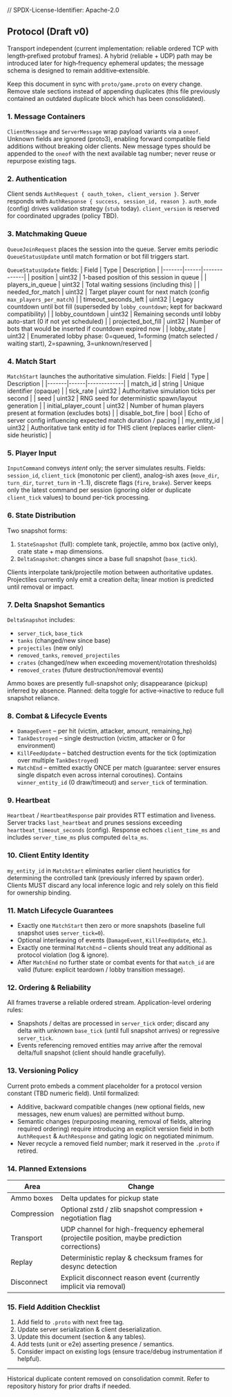 // SPDX-License-Identifier: Apache-2.0
## Protocol (Draft v0)

Transport independent (current implementation: reliable ordered TCP with length‑prefixed protobuf frames). A hybrid (reliable + UDP) path may be introduced later for high‑frequency ephemeral updates; the message schema is designed to remain additive‑extensible.

Keep this document in sync with `proto/game.proto` on every change. Remove stale sections instead of appending duplicates (this file previously contained an outdated duplicate block which has been consolidated).

### 1. Message Containers
`ClientMessage` and `ServerMessage` wrap payload variants via a `oneof`. Unknown fields are ignored (proto3), enabling forward compatible field additions without breaking older clients. New message types should be appended to the `oneof` with the next available tag number; never reuse or repurpose existing tags.

### 2. Authentication
Client sends `AuthRequest { oauth_token, client_version }`.
Server responds with `AuthResponse { success, session_id, reason }`.
`auth_mode` (config) drives validation strategy (`stub` today). `client_version` is reserved for coordinated upgrades (policy TBD).

### 3. Matchmaking Queue
`QueueJoinRequest` places the session into the queue. Server emits periodic `QueueStatusUpdate` until match formation or bot fill triggers start.

`QueueStatusUpdate` fields:
| Field | Type | Description |
|-------|------|-------------|
| position | uint32 | 1-based position of this session in queue |
| players_in_queue | uint32 | Total waiting sessions (including this) |
| needed_for_match | uint32 | Target player count for next match (config `max_players_per_match`) |
| timeout_seconds_left | uint32 | Legacy countdown until bot fill (superseded by `lobby_countdown`; kept for backward compatibility) |
| lobby_countdown | uint32 | Remaining seconds until lobby auto-start (0 if not yet scheduled) |
| projected_bot_fill | uint32 | Number of bots that would be inserted if countdown expired now |
| lobby_state | uint32 | Enumerated lobby phase: 0=queued, 1=forming (match selected / waiting start), 2=spawning, 3=unknown/reserved |

### 4. Match Start
`MatchStart` launches the authoritative simulation. Fields:
| Field | Type | Description |
|-------|------|-------------|
| match_id | string | Unique identifier (opaque) |
| tick_rate | uint32 | Authoritative simulation ticks per second |
| seed | uint32 | RNG seed for deterministic spawn/layout generation |
| initial_player_count | uint32 | Number of human players present at formation (excludes bots) |
| disable_bot_fire | bool | Echo of server config influencing expected match duration / pacing |
| my_entity_id | uint32 | Authoritative tank entity id for THIS client (replaces earlier client-side heuristic) |

### 5. Player Input
`InputCommand` conveys *intent* only; the server simulates results.
Fields: `session_id`, `client_tick` (monotonic per client), analog-ish axes (`move_dir`, `turn_dir`, `turret_turn` in -1..1), discrete flags (`fire`, `brake`).
Server keeps only the latest command per session (ignoring older or duplicate `client_tick` values) to bound per-tick processing.

### 6. State Distribution
Two snapshot forms:
1. `StateSnapshot` (full): complete tank, projectile, ammo box (active only), crate state + map dimensions.
2. `DeltaSnapshot`: changes since a base full snapshot (`base_tick`).

Clients interpolate tank/projectile motion between authoritative updates. Projectiles currently only emit a creation delta; linear motion is predicted until removal or impact.

### 7. Delta Snapshot Semantics
`DeltaSnapshot` includes:
* `server_tick`, `base_tick`
* `tanks` (changed/new since base)
* `projectiles` (new only)
* `removed_tanks`, `removed_projectiles`
* `crates` (changed/new when exceeding movement/rotation thresholds)
* `removed_crates` (future destruction/removal events)

Ammo boxes are presently full-snapshot only; disappearance (pickup) inferred by absence. Planned: delta toggle for active->inactive to reduce full snapshot reliance.

### 8. Combat & Lifecycle Events
* `DamageEvent` – per hit (victim, attacker, amount, remaining_hp)
* `TankDestroyed` – single destruction (victim, attacker or 0 for environment)
* `KillFeedUpdate` – batched destruction events for the tick (optimization over multiple `TankDestroyed`)
* `MatchEnd` – emitted exactly ONCE per match (guarantee: server ensures single dispatch even across internal coroutines). Contains `winner_entity_id` (0 draw/timeout) and `server_tick` of termination.

### 9. Heartbeat
`Heartbeat` / `HeartbeatResponse` pair provides RTT estimation and liveness. Server tracks `last_heartbeat` and prunes sessions exceeding `heartbeat_timeout_seconds` (config). Response echoes `client_time_ms` and includes `server_time_ms` plus computed `delta_ms`.

### 10. Client Entity Identity
`my_entity_id` in `MatchStart` eliminates earlier client heuristics for determining the controlled tank (previously inferred by spawn order). Clients MUST discard any local inference logic and rely solely on this field for ownership binding.

### 11. Match Lifecycle Guarantees
* Exactly one `MatchStart` then zero or more snapshots (baseline full snapshot uses `server_tick=0`).
* Optional interleaving of events (`DamageEvent`, `KillFeedUpdate`, etc.).
* Exactly one terminal `MatchEnd` – clients should treat any additional as protocol violation (log & ignore).
* After `MatchEnd` no further state or combat events for that `match_id` are valid (future: explicit teardown / lobby transition message).

### 12. Ordering & Reliability
All frames traverse a reliable ordered stream. Application-level ordering rules:
* Snapshots / deltas are processed in `server_tick` order; discard any delta with unknown `base_tick` (until full snapshot arrives) or regressive `server_tick`.
* Events referencing removed entities may arrive after the removal delta/full snapshot (client should handle gracefully).

### 13. Versioning Policy
Current proto embeds a comment placeholder for a protocol version constant (TBD numeric field). Until formalized:
* Additive, backward compatible changes (new optional fields, new messages, new enum values) are permitted without bump.
* Semantic changes (repurposing meaning, removal of fields, altering required ordering) require introducing an explicit version field in both `AuthRequest` & `AuthResponse` and gating logic on negotiated minimum.
* Never recycle a removed field number; mark it reserved in the `.proto` if retired.

### 14. Planned Extensions
| Area | Change |
|------|--------|
| Ammo boxes | Delta updates for pickup state |
| Compression | Optional zstd / zlib snapshot compression + negotiation flag |
| Transport | UDP channel for high-frequency ephemeral (projectile position, maybe prediction corrections) |
| Replay | Deterministic replay & checksum frames for desync detection |
| Disconnect | Explicit disconnect reason event (currently implicit via removal) |

### 15. Field Addition Checklist
1. Add field to `.proto` with next free tag.
2. Update server serialization & client deserialization.
3. Update this document (section & any tables).
4. Add tests (unit or e2e) asserting presence / semantics.
5. Consider impact on existing logs (ensure trace/debug instrumentation if helpful).

---
Historical duplicate content removed on consolidation commit. Refer to repository history for prior drafts if needed.
